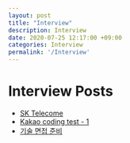```yaml
---
layout: post
title: "Interview"
description: Interview
date: 2020-07-25 12:17:00 +09:00
categories: Interview
permalink: '/Interview'
---
```


# Interview Posts
- [SK Telecome](https://yoowonyoung.github.io/posts/Interview-01/)
- [Kakao coding test - 1](https://yoowonyoung.github.io/posts/Interview-02/)
- [기술 면접 준비](https://yoowonyoung.github.io/posts/Interview-03/)



